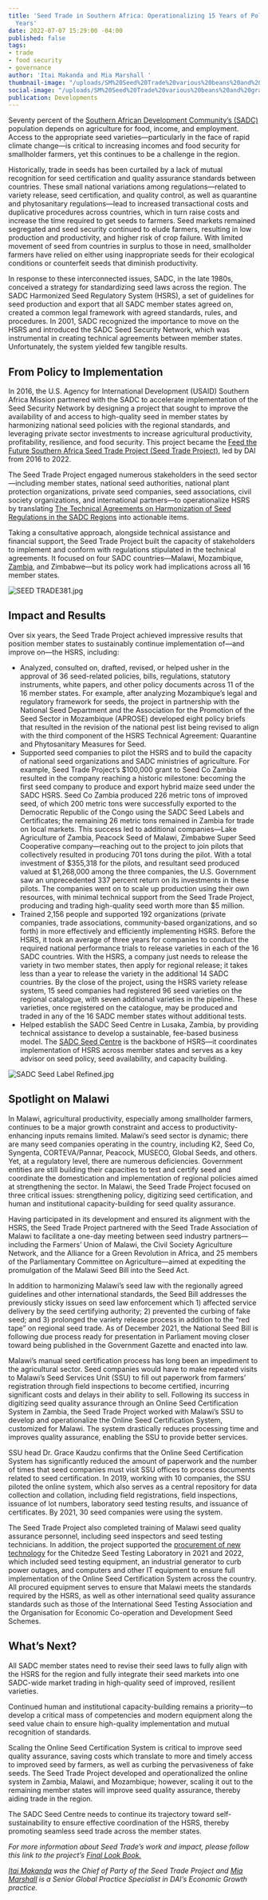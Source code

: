 ```yaml
---
title: 'Seed Trade in Southern Africa: Operationalizing 15 Years of Policy in Six
  Years'
date: 2022-07-07 15:29:00 -04:00
published: false
tags:
- trade
- food security
- governance
author: 'Itai Makanda and Mia Marshall '
thumbnail-image: "/uploads/SM%20Seed%20Trade%20various%20beans%20and%20grains.jpg"
social-image: "/uploads/SM%20Seed%20Trade%20various%20beans%20and%20grains.jpg"
publication: Developments
---
```


Seventy percent of the [Southern African Development Community’s (SADC)](https://www.sadc.int/) population depends on agriculture for food, income, and employment. Access to the appropriate seed varieties—particularly in the face of rapid climate change—is critical to increasing incomes and food security for smallholder farmers, yet this continues to be a challenge in the region. 

Historically, trade in seeds has been curtailed by a lack of mutual recognition for seed certification and quality assurance standards between countries. These small national variations among regulations—related to variety release, seed certification, and quality control, as well as quarantine and phytosanitary regulations—lead to increased transactional costs and duplicative procedures across countries, which in turn raise costs and increase the time required to get seeds to farmers. Seed markets remained segregated and seed security continued to elude farmers, resulting in low production and productivity, and higher risk of crop failure. With limited movement of seed from countries in surplus to those in need, smallholder farmers have relied on either using inappropriate seeds for their ecological conditions or counterfeit seeds that diminish productivity. 






In response to these interconnected issues, SADC, in the late 1980s, conceived a strategy for standardizing seed laws across the region. The SADC Harmonized Seed Regulatory System (HSRS), a set of guidelines for seed production and export that all SADC member states agreed on, created a common legal framework with agreed standards, rules, and procedures. In 2001, SADC recognized the importance to move on the HSRS and introduced the SADC Seed Security Network, which was instrumental in creating technical agreements between member states. Unfortunately, the system yielded few tangible results. 

## From Policy to Implementation

In 2016, the U.S. Agency for International Development (USAID) Southern Africa Mission partnered with the SADC to accelerate implementation of the Seed Security Network by designing a project that sought to improve the availability of and access to high-quality seed in member states by harmonizing national seed policies with the regional standards, and leveraging private sector investments to increase agricultural productivity, profitability, resilience, and food security. This project became the [Feed the Future Southern Africa Seed Trade Project (Seed Trade Project)](https://www.dai.com/our-work/projects/southern-africa-feed-future-southern-africa-seed-trade-project), led by DAI from 2016 to 2022. 

The Seed Trade Project engaged numerous stakeholders in the seed sector—including member states, national seed authorities, national plant protection organizations, private seed companies, seed associations, civil society organizations, and international partners—to operationalize HSRS by translating [The Technical Agreements on Harmonization of Seed Regulations in the SADC Regions](https://www.sadcseedcentre.com/download/technical-agreements-on-harmonization-of-seed-regulations-in-the-sadc-region/) into actionable items. 

Taking a consultative approach, alongside technical assistance and financial support, the Seed Trade Project built the capacity of stakeholders to implement and conform with regulations stipulated in the technical agreements. It focused on four SADC countries—Malawi, Mozambique, [Zambia](https://www.usaid.gov/news-information/videos/zambian-seed-industry-expanding-southern-africa-regional-markets-%E2%80%93-feed), and Zimbabwe—but its policy work had implications across all 16 member states. 

![SEED TRADE381.jpg](/uploads/SEED%20TRADE381.jpg)

## Impact and Results 

Over six years, the Seed Trade Project achieved impressive results that position member states to sustainably continue implementation of—and improve on—the HSRS, including:  
* Analyzed, consulted on, drafted, revised, or helped usher in the approval of 36 seed-related policies, bills, regulations, statutory instruments, white papers, and other policy documents across 11 of the 16 member states. For example, after analyzing Mozambique’s legal and regulatory framework for seeds, the project in partnership with the National Seed Department and the Association for the Promotion of the Seed Sector in Mozambique (APROSE) developed eight policy briefs that resulted in the revision of the national pest list being revised to align with the third component of the HSRS Technical Agreement: Quarantine and Phytosanitary Measures for Seed. 
* Supported seed companies to pilot the HSRS and to build the capacity of national seed organizations and SADC ministries of agriculture. For example, Seed Trade Project’s $100,000 grant to Seed Co Zambia resulted in the company reaching a historic milestone: becoming the first seed company to produce and export hybrid maize seed under the SADC HSRS. Seed Co Zambia produced 226 metric tons of improved seed, of which 200 metric tons were successfully exported to the Democratic Republic of the Congo using the SADC Seed Labels and Certificates; the remaining 26 metric tons remained in Zambia for trade on local markets. This success led to additional companies—Lake Agriculture of Zambia, Peacock Seed of Malawi, Zimbabwe Super Seed Cooperative company—reaching out to the project to join pilots that collectively resulted in producing 701 tons during the pilot. With a total investment of $355,318 for the pilots, and resultant seed produced valued at $1,268,000 among the three companies, the U.S. Government saw an unprecedented 337 percent return on its investments in these pilots. The companies went on to scale up production using their own resources, with minimal technical support from the Seed Trade Project, producing and trading high-quality seed worth more than $5 million.   
* Trained 2,156 people and supported 192 organizations (private companies, trade associations, community-based organizations, and so forth) in more effectively and efficiently implementing HSRS. Before the HSRS, it took an average of three years for companies to conduct the required national performance trials to release varieties in each of the 16 SADC countries. With the HSRS, a company just needs to release the variety in two member states, then apply for regional release; it takes less than a year to release the variety in the additional 14 SADC countries. By the close of the project, using the HSRS variety release system, 15 seed companies had registered 96 seed varieties on the regional catalogue, with seven additional varieties in the pipeline. These varieties, once registered on the catalogue, may be produced and traded in any of the 16 SADC member states without additional tests.
* Helped establish the SADC Seed Centre in Lusaka, Zambia, by providing technical assistance to develop a sustainable, fee-based business model. The [SADC Seed Centre](https://www.sadcseedcentre.com/) is the backbone of HSRS—it coordinates implementation of HSRS across member states and serves as a key advisor on seed policy, seed availability, and capacity building.  

![SADC Seed Label Refined.jpg](/uploads/SADC%20Seed%20Label%20Refined.jpg)

## Spotlight on Malawi

In Malawi, agricultural productivity, especially among smallholder farmers, continues to be a major growth constraint and access to productivity-enhancing inputs remains limited. Malawi’s seed sector is dynamic; there are many seed companies operating in the country, including K2, Seed Co, Syngenta, CORTEVA/Pannar, Peacock, MUSECO, Global Seeds, and others. Yet, at a regulatory level, there are numerous deficiencies. Government entities are still building their capacities to test and certify seed and coordinate the domestication and implementation of regional policies aimed at strengthening the sector. In Malawi, the Seed Trade Project focused on three critical issues: strengthening policy, digitizing seed certification, and human and institutional capacity-building for seed quality assurance. 

Having participated in its development and ensured its alignment with the HSRS, the Seed Trade Project partnered with the Seed Trade Association of Malawi to facilitate a one-day meeting between seed industry partners—including the Farmers’ Union of Malawi, the Civil Society Agriculture Network, and the Alliance for a Green Revolution in Africa, and 25 members of the Parliamentary Committee on Agriculture—aimed at expediting the promulgation of the Malawi Seed Bill into the Seed Act. 

In addition to harmonizing Malawi’s seed law with the regionally agreed guidelines and other international standards, the Seed Bill addresses the previously sticky issues on seed law enforcement which 1) affected service delivery by the seed certifying authority; 2) prevented the curbing of fake seed; and 3) prolonged the variety release process in addition to the “red tape” on regional seed trade. As of December 2021, the National Seed Bill is following due process ready for presentation in Parliament moving closer toward being published in the Government Gazette and enacted into law. 

Malawi’s manual seed certification process has long been an impediment to the agricultural sector. Seed companies would have to make repeated visits to Malawi’s Seed Services Unit (SSU) to fill out paperwork from farmers’ registration through field inspections to become certified, incurring significant costs and delays in their ability to sell. Following its success in digitizing seed quality assurance through an Online Seed Certification System in Zambia, the Seed Trade Project worked with Malawi’s SSU to develop and operationalize the Online Seed Certification System, customized for Malawi. The system drastically reduces processing time and improves quality assurance, enabling the SSU to provide better services. 

SSU head Dr. Grace Kaudzu confirms that the Online Seed Certification System has significantly reduced the amount of paperwork and the number of times that seed companies must visit SSU offices to process documents related to seed certification. In 2019, working with 10 companies, the SSU piloted the online system, which also serves as a central repository for data collection and collation, including field registrations, field inspections, issuance of lot numbers, laboratory seed testing results, and issuance of certificates. By 2021, 30 seed companies were using the system. 

The Seed Trade Project also completed training of Malawi seed quality assurance personnel, including seed inspectors and seed testing technicians. In addition, the project supported the [procurement of new technology](https://www.sadcseedcentre.com/youtube_video/malawi-technology-transfer/) for the Chitedze Seed Testing Laboratory in 2021 and 2022, which included seed testing equipment, an industrial generator to curb power outages, and computers and other IT equipment to ensure full implementation of the Online Seed Certification System across the country. All procured equipment serves to ensure that Malawi meets the standards required by the HSRS, as well as other international seed quality assurance standards such as those of the International Seed Testing Association and the Organisation for Economic Co-operation and Development Seed Schemes. 

## What’s Next? 

All SADC member states need to revise their seed laws to fully align with the HSRS for the region and fully integrate their seed markets into one SADC-wide market trading in high-quality seed of improved, resilient varieties.

Continued human and institutional capacity-building remains a priority—to develop a critical mass of competencies and modern equipment along the seed value chain to ensure high-quality implementation and mutual recognition of standards.

Scaling the Online Seed Certification System is critical to improve seed quality assurance, saving costs which translate to more and timely access to improved seed by farmers, as well as curbing the pervasiveness of fake seeds. The Seed Trade Project developed and operationalized the online system in Zambia, Malawi, and Mozambique; however, scaling it out to the remaining member states will improve seed quality assurance, thereby aiding trade in the region.

The SADC Seed Centre needs to continue its trajectory toward self-sustainability to ensure effective coordination of the HSRS, thereby promoting seamless seed trade across the member states. 

*For more information about Seed Trade’s work and impact, please follow this link to the project’s [Final Look Book.](/uploads/Seed%20Trade%20Project_Look%20Book.pdf)*

*[Itai Makanda](https://www.linkedin.com/in/itai-m-50791a31/) was the Chief of Party of the Seed Trade Project and [Mia Marshall](https://www.linkedin.com/in/miamarshall/) is a Senior Global Practice Specialist in DAI’s Economic Growth practice.*